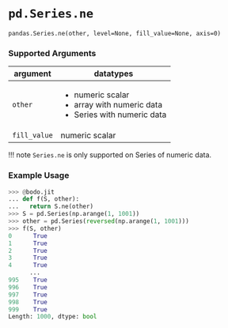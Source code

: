 # `pd.Series.ne`

`pandas.Series.ne(other, level=None, fill_value=None, axis=0)`

### Supported Arguments

| argument | datatypes |
|--------------|-----------------------------------------------------------------------------------------------------------|
| `other` | <ul><li> numeric scalar </li><li> array with numeric data </li><li> Series with numeric data </li></ul> |
| `fill_value` | numeric scalar |

!!! note
`Series.ne` is only supported on Series of numeric data.

### Example Usage

```py
>>> @bodo.jit
... def f(S, other):
...   return S.ne(other)
>>> S = pd.Series(np.arange(1, 1001))
>>> other = pd.Series(reversed(np.arange(1, 1001)))
>>> f(S, other)
0      True
1      True
2      True
3      True
4      True
      ...
995    True
996    True
997    True
998    True
999    True
Length: 1000, dtype: bool
```
